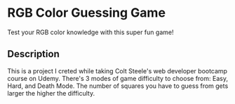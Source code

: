 # RGB Color Guessing Game

Test your RGB color knowledge with this super fun game!

## Description

This is a project I creted while taking Colt Steele's web developer bootcamp course on Udemy. There's 3 modes of game difficulty to choose from: Easy, Hard, and Death Mode. The number of squares you have to guess from gets larger the higher the difficulty.


